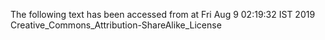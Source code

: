 The following text has been accessed from at Fri Aug 9 02:19:32 IST 2019
Creative_Commons_Attribution-ShareAlike_License
